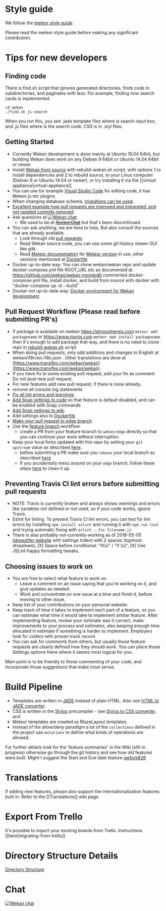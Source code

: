 # Style guide

We follow the [meteor style guide](https://guide.meteor.com/code-style.html#javascript).

Please read the meteor style guide before making any significant contribution.

# Tips for new developers

## Finding code

There is find.sh script that ignores generated directories, finds code in subdirectories, and paginates with less. For example, finding how search cards is implemented:
```
cd wekan
./find.sh js-search
```
When you run this, you see .jade template files where is search input box, and .js files where is the search code. CSS is in .styl files.

## Getting Started

- Currently Wekan development is done mainly at Ubuntu 16.04 64bit, but building Wekan does work on any Debian 9 64bit or Ubuntu 14.04 64bit or newer.
- Install [Wekan from source](https://github.com/wekan/wekan) with rebuild-wekan.sh script, with options 1 to install dependencies and 2 to rebuild source, to your Linux computer (Debian 9 or Ubuntu 14.04 or newer), or try installing it via the [[virtual appliance|virtual-appliance]]
- You can use for example [Visual Studio Code](https://code.visualstudio.com/) for editing code, it has Meteor.js etc plugins 
- When changing database schema, [migrations can be used](https://github.com/wekan/wekan/blob/devel/server/migrations.js).
- [Excellent example how pull requests are improved and integrated, and not needed commits removed](https://github.com/wekan/wekan/pull/1470)
- Ask questions at [![Wekan chat][vanila_badge]][vanila_chat]
  -  We used to be at ~~[Rocket.Chat][rocket_chat]~~ but that's been discontinued.
- You can ask anything, we are here to help. But also consult the sources that are already available.
  - Look through old [pull requests](https://github.com/wekan/wekan/pulls)
  - Read Wekan source code, you can use some git history viewer GUI like gitk
  - Read [Meteor documentation](https://docs.meteor.com/) for [Meteor version](https://github.com/wekan/wekan/blob/devel/.meteor/release) in use, other versions mentioned at [Dockerfile](https://github.com/wekan/wekan/blob/devel/Dockerfile)
- Docker up-to-date way: You can  clone wekan/wekan repo and update docker-compose.yml file ROOT_URL etc as documented at https://github.com/wekan/wekan-mongodb commented docker-compose.yml file, install docker, and build from source with docker with "docker-compose up -d --build"
- Docker not up-to-date way: [Docker environment for Wekan development](https://github.com/wekan/wekan-dev). 

## Pull Request Workflow (Please read before submitting PR's)

- If package is available on meteor https://atmospherejs.com `meteor add packagename` or https://www.npmjs.com `meteor npm install packagename` then it's enough to add package that way, and there is no need to clone repo in [rebuild-wekan.sh](https://github.com/wekan/wekan-maintainer/tree/master/releases) script.
- When doing pull requests, only add additions and changes to English at wekan/i18n/en.i18n.json . Other translations are done at [https://www.transifex.com/wekan/wekan](https://www.transifex.com/wekan/wekan).
- If you have fix to some existing pull request, add your fix as comment. Do not post new pull request.
- For new features add new pull request, if there is none already.
- remove all console.log statements
- [Fix all lint errors and warnings](https://github.com/wekan/wekan/wiki/Developer-Documentation#preventing-travis-ci-lint-errors-before-submitting-pull-requests)
- [Add Snap settings to code](https://github.com/wekan/wekan/wiki/Adding-new-Snap-settings-to-code) so that feature is default disabled, and can be enabled with Snap commands
- [Add Snap settings to wiki](https://github.com/wekan/wekan-snap/wiki/Supported-settings-keys)
- Add settings also to [Dockerfile](https://github.com/wekan/wekan/blob/edge/Dockerfile)
- [Make your pull request to edge branch](https://github.com/wekan/wekan/wiki/Developer-Documentation#pull-request-workflow-please-read-before-submitting-prs).
- Use the [feature branch](https://www.atlassian.com/git/tutorials/comparing-workflows#feature-branch-workflow) workflow.
  - create a PR from your feature-branch to `wekan/edge` directly so that you can continue your work without interruption.
- Keep your local forks updated with this repo by setting your `git upstream` value as described [here](https://robots.thoughtbot.com/keeping-a-github-fork-updated).
  - before submitting a PR make sure you `rebase` your local branch as described [here](http://push.cwcon.org/learn/stay-updated#on_your_computer_routine_tasks)
  - If you accidentally mess around on your `edge` branch, follow these steps [here](http://push.cwcon.org/learn/stay-updated#oops_i_was_messing_around_on_) to clean it up.

## Preventing Travis CI lint errors before submitting pull requests

- NOTE: Travis is currently broken and always shows warnings and errors like variables not defined or not used, so if your code works, ignore Travis.
- Eslint for linting. To prevent Travis CI lint errors, you can test for lint errors by installing `npm install eslint` and running it with `npm run lint` and trying automatic fixing with `eslint --fix filename.js`
- There is also probably not-currently-working as of 2018-05-05 [jsbeautifer website](http://jsbeautifier.org) with settings Indent with 2 spaces (topmost dropdown), [X] Space before conditional: "if(x)" / "if (x)", [X] Use JSLint-happy formatting tweaks.

## Choosing issues to work on

- You are free to select what feature to work on.
  - Leave a comment on an issue saying that you're working on it, and give updates as needed.
  - Work and concentrate on one issue at a time and finish it, before moving to other issue.
- Keep list of your contributions on your personal website.
- Keep track of time it takes to implement each part of a feature, so you can estimate what time it would take to implement similar feature. After implementing feature, review your estimate was it correct, make improvements to your process and estimates, also keeping enough time allocated in estimate if something is harder to implement. Employers look for coders with proven track record.
- You can ask for comments from others, but usually those feature requests are clearly defined how they should work. You can place those Settings options there where it seems most logical for you.

Main point is to be friendly to those commenting of your code, and incorporate those suggestions that make most sense.

# Build Pipeline

- Templates are written in [JADE](https://naltatis.github.io/jade-syntax-docs/) instead of plain HTML. Also see [HTML to JADE converter](http://html2jade.org/).
- CSS is written in the [Stylus](http://stylus-lang.com/) precompiler - see [Stylus to CSS converter](https://mikethedj4.github.io/Stylus2CSS/), and
- Meteor templates are created as BlazeLayout templates.
- Instead of the allow/deny paradigm a lot of the `collections` defined in the project use `mutations` to define what kinds of operations are allowed.

For further details look for the 'feature summaries' in the Wiki (still in progress) otherwise go through the git history and see how old features were built. Might I suggest the Start and Due date feature [wefork#26](https://github.com/wefork/wekan/pull/26)

# Translations

If adding new features, please also support the internationalization features built in. Refer to the [[Translations]] wiki page. 

# Export From Trello

It's possible to import your existing boards from Trello. Instructions [[here|migrating-from-trello]]

# Directory Structure Details

[Directory Structure](https://github.com/wekan/wekan/wiki/Directory-Structure)

# Chat

[![Wekan chat][vanila_badge]][vanila_chat]


[rocket_chat]: https://chat.indie.host/channel/wekan
[vanila_badge]: https://vanila.io/img/join-chat-button2.png
[vanila_chat]: https://chat.vanila.io/channel/wekan